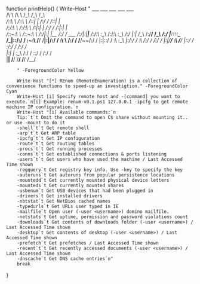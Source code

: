 function printHelp() {
    Write-Host "
      ___           ___           ___           ___           ___     
     /\  \         /\  \         /\__\         /\__\         /\__\    
    /::\  \       /::\  \       /::|  |       /:/  /        /::|  |   
   /:/\:\  \     /:/\:\  \     /:|:|  |      /:/  /        /:|:|  |   
  /::\~\:\  \   /::\~\:\  \   /:/|:|  |__   /:/  /  ___   /:/|:|__|__ 
 /:/\:\ \:\__\ /:/\:\ \:\__\ /:/ |:| /\__\ /:/__/  /\__\ /:/ |::::\__\
 \/_|::\/:/  / \:\~\:\ \/__/ \/__|:|/:/  / \:\  \ /:/  / \/__/~~/:/  /
    |:|::/  /   \:\ \:\__\       |:/:/  /   \:\  /:/  /        /:/  / 
    |:|\/__/     \:\ \/__/       |::/  /     \:\/:/  /        /:/  /  
    |:|  |        \:\__\         /:/  /       \::/  /        /:/  /   
     \|__|         \/__/         \/__/         \/__/         \/__/    
        
        " -ForegroundColor Yellow

        Write-Host "[*] REnum (RemoteEnumeration) is a collection of convenience functions to speed-up an investigtion." -ForegroundColor Cyan
        Write-Host [i] Specify remote host and -[command] you want to execute.`n[i] Example: renum-v0.1.ps1 127.0.0.1 -ipcfg to get remote machine IP configuration.`n
        Write-Host "[i] Available commands:`n
        Tip:`t`t Omit the command to open C$ share without mounting it.. or use -mount to do it
        -shell`t`t Get remote shell
        -arp`t`t Get ARP table
        -ipcfg`t`t Get IP configuration
        -route`t`t Get routing tables
        -procs`t`t Get running processes
        -conns`t`t Get established connections & ports listening
        -users`t`t Get users who have used the machine / Last Accessed Time shown
        -regquery`t Get registry key info. Use -key to specify the key
        -autoruns`t Get autoruns from popular persistence locations
        -mountedd`t Get currently mounted physical device letters
        -mounteds`t Get currently mounted shares
        -usbenum`t Get USB devices that had been plugged in
        -drivers`t Get installed drivers
        -nbtstat`t Get NetBios cached names
        -typedurls`t Get URLs user typed in IE
        -mailfile`t Open user (-user <username>) domino mailfile.
        -netstats`t Get uptime, permission and password violations count
        -downloads`t Get contents of downloads folder (-user <username>) / Last Accessed Time shown
        -desktop`t Get contents of desktop (-user <username>) / Last Accessed Time shown
        -prefetch`t Get prefetches / Last Accessed Time shown
        -recent`t`t Get recently accessed documents (-user <username>) / Last Accessed Time shown
        -dnscache`t Get DNS cache entries`n"
        break
}
